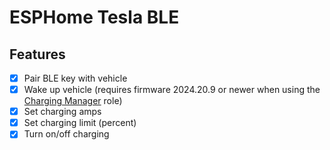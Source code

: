 # ESPHome Tesla BLE

## Features
- [x] Pair BLE key with vehicle
- [x] Wake up vehicle (requires firmware 2024.20.9 or newer when using the [Charging Manager](https://github.com/teslamotors/vehicle-command/blob/main/pkg/protocol/protocol.md#roles) role)
- [x] Set charging amps
- [x] Set charging limit (percent)
- [x] Turn on/off charging
